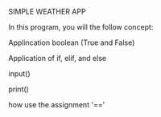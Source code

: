 SIMPLE WEATHER APP

In this program, you will the follow concept:

Applincation boolean (True and False)

Application of if, elif, and else

input()

print()

how use the assignment '=='
